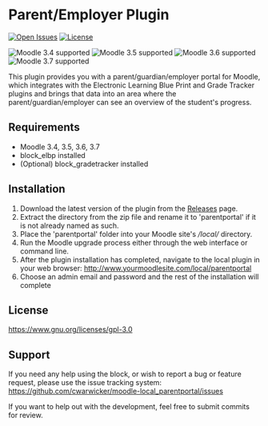 # Parent/Employer Plugin

[![Open Issues](https://img.shields.io/github/issues/cwarwicker/moodle-local_parentportal)](https://github.com/cwarwicker/moodle-local_parentportal/issues)
[![License](https://img.shields.io/badge/License-GPLv3-blue.svg)](https://www.gnu.org/licenses/gpl-3.0)

![Moodle 3.4 supported](https://img.shields.io/badge/Moodle-3.4-brightgreen)
![Moodle 3.5 supported](https://img.shields.io/badge/Moodle-3.5-brightgreen)
![Moodle 3.6 supported](https://img.shields.io/badge/Moodle-3.6-brightgreen)
![Moodle 3.7 supported](https://img.shields.io/badge/Moodle-3.7-brightgreen)

This plugin provides you with a parent/guardian/employer portal for Moodle, which integrates with the Electronic Learning Blue Print and Grade Tracker plugins and brings that data into an area where the parent/guardian/employer can see an overview of the student's progress.

Requirements
------------
- Moodle 3.4, 3.5, 3.6, 3.7
- block_elbp installed
- (Optional) block_gradetracker installed

Installation
------------
1. Download the latest version of the plugin from the [Releases](https://github.com/cwarwicker/moodle-local_parentportal/releases) page.
2. Extract the directory from the zip file and rename it to 'parentportal' if it is not already named as such.
3. Place the 'parentportal' folder into your Moodle site's */local/* directory.
4. Run the Moodle upgrade process either through the web interface or command line.
5. After the plugin installation has completed, navigate to the local plugin in your web browser: http://www.yourmoodlesite.com/local/parentportal
6. Choose an admin email and password and the rest of the installation will complete


License
-------
https://www.gnu.org/licenses/gpl-3.0

Support
-------
If you need any help using the block, or wish to report a bug or feature request, please use the issue tracking system: https://github.com/cwarwicker/moodle-local_parentportal/issues

If you want to help out with the development, feel free to submit commits for review.
